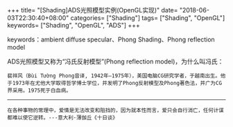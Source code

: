 +++
title= "[Shading]ADS光照模型实例(OpenGL实现)"
date= "2018-06-03T22:30:40+08:00"
categories= ["Shading"]
tags= ["Shading", "OpenGL"]
keywords= ["Shading", "OpenGL", "ADS"]
+++

keywords：ambient diffuse specular、Phong Shading、Phong reflection model

ADS光照模型又称为“冯氏反射模型”(Phong reflection model)，为什么叫冯氏：

    裴祥风（Bùi Tường Phong音译, 1942年—1975年），美国电脑CG研究学者，于越南出生。他于1973年在尤他大学取得哲学博士学位，并发明了Phong反射模型及Phong著色法，并广为CG界采用。1975死于白血病。


***
`在各种事物的常理中，爱情是无法改变和阻挡的，因为就本性而言，爱只会自行消亡，任何计谋都难以使它逆转。---意大利·薄伽丘《十日谈》`